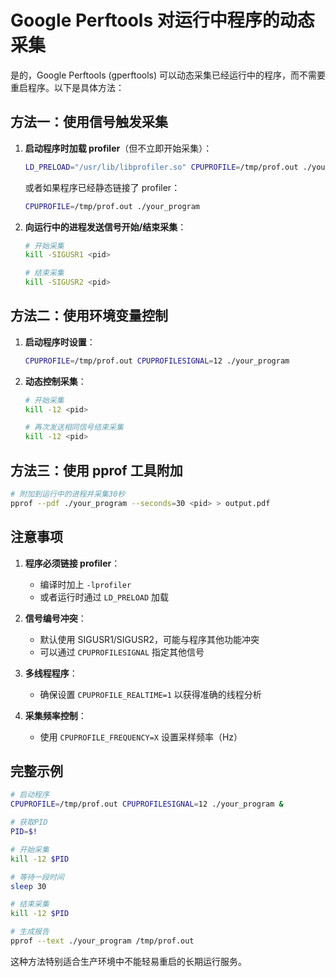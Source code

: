 # Google Perftools 对运行中程序的动态采集

是的，Google Perftools (gperftools) 可以动态采集已经运行中的程序，而不需要重启程序。以下是具体方法：

## 方法一：使用信号触发采集

1. **启动程序时加载 profiler**（但不立即开始采集）：
   ```bash
   LD_PRELOAD="/usr/lib/libprofiler.so" CPUPROFILE=/tmp/prof.out ./your_program
   ```
   或者如果程序已经静态链接了 profiler：
   ```bash
   CPUPROFILE=/tmp/prof.out ./your_program
   ```

2. **向运行中的进程发送信号开始/结束采集**：
   ```bash
   # 开始采集
   kill -SIGUSR1 <pid>
   
   # 结束采集
   kill -SIGUSR2 <pid>
   ```

## 方法二：使用环境变量控制

1. **启动程序时设置**：
   ```bash
   CPUPROFILE=/tmp/prof.out CPUPROFILESIGNAL=12 ./your_program
   ```

2. **动态控制采集**：
   ```bash
   # 开始采集
   kill -12 <pid>
   
   # 再次发送相同信号结束采集
   kill -12 <pid>
   ```

## 方法三：使用 pprof 工具附加

```bash
# 附加到运行中的进程并采集30秒
pprof --pdf ./your_program --seconds=30 <pid> > output.pdf
```

## 注意事项

1. **程序必须链接 profiler**：
   - 编译时加上 `-lprofiler`
   - 或者运行时通过 `LD_PRELOAD` 加载

2. **信号编号冲突**：
   - 默认使用 SIGUSR1/SIGUSR2，可能与程序其他功能冲突
   - 可以通过 `CPUPROFILESIGNAL` 指定其他信号

3. **多线程程序**：
   - 确保设置 `CPUPROFILE_REALTIME=1` 以获得准确的线程分析

4. **采集频率控制**：
   - 使用 `CPUPROFILE_FREQUENCY=X` 设置采样频率（Hz）

## 完整示例

```bash
# 启动程序
CPUPROFILE=/tmp/prof.out CPUPROFILESIGNAL=12 ./your_program &

# 获取PID
PID=$!

# 开始采集
kill -12 $PID

# 等待一段时间
sleep 30

# 结束采集
kill -12 $PID

# 生成报告
pprof --text ./your_program /tmp/prof.out
```

这种方法特别适合生产环境中不能轻易重启的长期运行服务。
